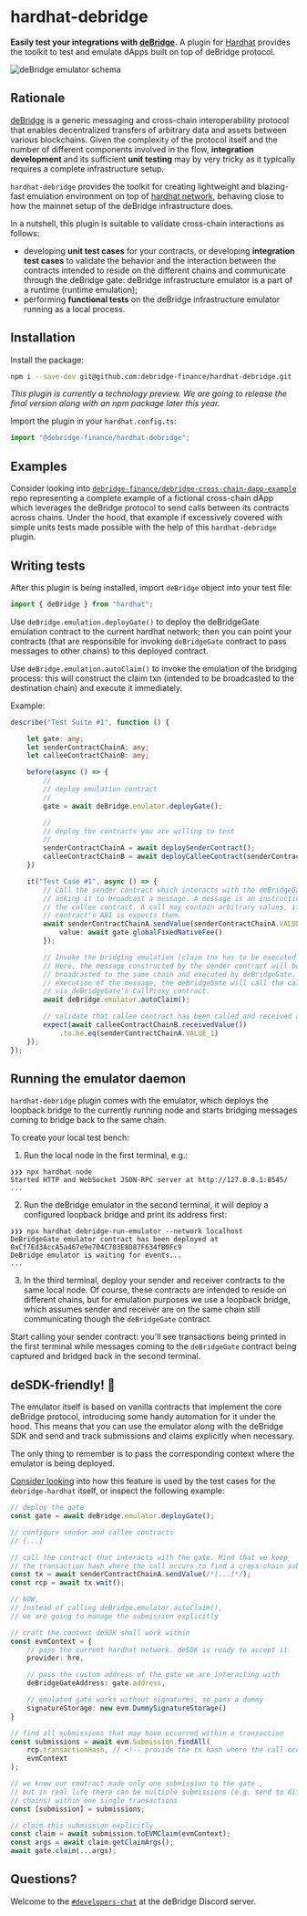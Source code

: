 # hardhat-debridge

**Easily test your integrations with [deBridge](https://debridge.finance).** A plugin for [Hardhat](https://hardhat.org) provides the toolkit to test and emulate dApps built on top of deBridge protocol.

![deBridge emulator schema](Schema.png)

## Rationale

[deBridge](https://debridge.finance) is a generic messaging and cross-chain interoperability protocol that enables decentralized transfers of arbitrary data and assets between various blockchains. Given the complexity of the protocol itself and the number of different components involved in the flow, **integration development** and its sufficient **unit testing** may by very tricky as it typically requires a complete infrastructure setup.

`hardhat-debridge` provides the toolkit for creating lightweight and blazing-fast emulation environment on top of [hardhat network](https://hardhat.org/hardhat-network), behaving close to how the mainnet setup of the deBridge infrastructure does.

In a nutshell, this plugin is suitable to validate cross-chain interactions as follows:
- developing **unit test cases** for your contracts, or developing **integration test cases** to validate the behavior and the interaction between the contracts intended to reside on the different chains and communicate through the deBridge gate: deBridge infrastructure emulator is a part of a runtime (runtime emulation);
- performing **functional tests** on the deBridge infrastructure emulator running as a local process.

## Installation

Install the package:

```bash
npm i --save-dev git@github.com:debridge-finance/hardhat-debridge.git
```

*This plugin is currently a technology preview. We are going to release the final version along with an npm package later this year.*

Import the plugin in your `hardhat.config.ts`:

```ts
import "@debridge-finance/hardhat-debridge";
```

## Examples

Consider looking into [`debridge-finance/debridge-cross-chain-dapp-example`](https://github.com/debridge-finance/debridge-cross-chain-dapp-example) repo representing a complete example of a fictional cross-chain dApp which leverages the deBridge protocol to send calls between its contracts across chains. Under the hood, that example if excessively covered with simple units tests made possible with the help of this `hardhat-debridge` plugin.

## Writing tests

After this plugin is being installed, import `deBridge` object into your test file:

```ts
import { deBridge } from "hardhat";
```

Use `deBridge.emulation.deployGate()` to deploy the deBridgeGate emulation contract to the current hardhat network; then you can point your contracts (that are responsible for invoking `deBridgeGate` contract to pass messages to other chains) to this deployed contract.

Use `deBridge.emulation.autoClaim()` to invoke the emulation of the bridging process: this will construct the claim txn (intended to be broadcasted to the destination chain) and execute it immediately.

Example:

```ts
describe("Test Suite #1", function () {

    let gate: any;
    let senderContractChainA: any;
    let calleeContractChainB: any;

    before(async () => {
        //
        // deploy emulation contract
        //
        gate = await deBridge.emulator.deployGate();

        //
        // deploy the contracts you are willing to test
        //
        senderContractChainA = await deploySenderContract();
        calleeContractChainB = await deployCalleeContract(senderContractChainA.address);
    })

    it("Test Case #1", async () => {
        // Call the sender contract which interacts with the deBridgeGate under the hood
        // asking it to broadcast a message. A message is an instruction to call
        // the callee contract. A call may contain arbitrary values, if the callee
        // contract's ABI is expects them.
        await senderContractChainA.sendValue(senderContractChainA.VALUE_1, {
            value: await gate.globalFixedNativeFee()
        });

        // Invoke the bridging emulation (claim tnx has to be executed automatically)
        // Here, the message constructed by the sender contract will be
        // broadcasted to the same chain and executed by deBridgeGate. During the
        // execution of the message, the deBridgeGate will call the callee contract
        // via deBridgeGate's CallProxy contract.
        await deBridge.emulator.autoClaim();

        // validate that callee contract has been called and received a value
        expect(await calleeContractChainB.receivedValue())
            .to.be.eq(senderContractChainA.VALUE_1)
    });
});
```

## Running the emulator daemon

`hardhat-debridge` plugin comes with the emulator, which deploys the loopback bridge to the currently running node and starts bridging messages coming to bridge back to the same chain.

To create your local test bench:

1. Run the local node in the first terminal, e.g.:
```
❯❯❯ npx hardhat node
Started HTTP and WebSocket JSON-RPC server at http://127.0.0.1:8545/
...
```
2. Run the deBridge emulator in the second terminal, it will deploy a configured loopback bridge and print its address first:
```
❯❯❯ npx hardhat debridge-run-emulator --network localhost
DeBridgeGate emulator contract has been deployed at 0xCf7Ed3AccA5a467e9e704C703E8D87F634fB0Fc9
DeBridge emulator is waiting for events...
...
```
3. In the third terminal, deploy your sender and receiver contracts to the same local node. Of course, these contracts are intended to reside on different chains, but for emulation purposes we use a loopback bridge, which assumes sender and receiver are on the same chain still communicating though the `deBridgeGate` contract.

Start calling your sender contract: you'll see transactions being printed in the first terminal while messages coming to the `deBridgeGate` contract being captured and bridged back in the second terminal.

## deSDK-friendly! 🐶

The emulator itself is based on vanilla contracts that implement the core deBridge protocol, introducing some handy automation for it under the hood. This means that you can use the emulator along with the deBridge SDK and send and track submissions and claims explicitly when necessary.

The only thing to remember is to pass the corresponding context where the emulator is being deployed.

[Consider looking](test/project.test.ts#L165-L186) into how this feature is used by the test cases for the `debridge-hardhat` itself, or inspect the following example:

```ts
// deploy the gate
const gate = await deBridge.emulator.deployGate();

// configure sender and callee contracts
// [...]

// call the contract that interacts with the gate. Mind that we keep
// the transaction hash where the call occurs to find a cross-chain submission
const tx = await senderContractChainA.sendValue(/*[...]*/);
const rcp = await tx.wait();

// NOW,
// instead of calling deBridge.emulator.autoClaim(),
// we are going to manage the submission explicitly

// craft the context deSDK shall work within
const evmContext = {
    // pass the current hardhat network. deSDK is ready to accept it
    provider: hre,

    // pass the custom address of the gate we are interacting with
    deBridgeGateAddress: gate.address,

    // emulated gate works without signatures, so pass a dummy
    signatureStorage: new evm.DummySignatureStorage()
}

// find all submissions that may have occurred within a transaction
const submissions = await evm.Submission.findAll(
    rcp.transactionHash, // <!-- provide the tx hash where the call occurred
    evmContext
);

// we know our contract made only one submission to the gate ,
// but in real life there can be multiple submissions (e.g. send to different
// chains) within one single transactions
const [submission] = submissions;

// claim this submission explicitly
const claim = await submission.toEVMClaim(evmContext);
const args = await claim.getClaimArgs();
await gate.claim(...args);
```

## Questions?

Welcome to the [`#developers-chat`](https://discord.com/channels/875308315700264970/876748142777864202) at the deBridge Discord server.
